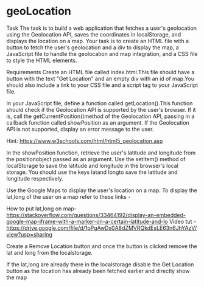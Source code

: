 # geoLocation
Task
The task is to build a web application that fetches a user's geolocation using the Geolocation API, saves the coordinates in localStorage, and displays the location on a map.
Your task is to create an HTML file with a button to fetch the user's geolocation and a div to display the map, a JavaScript file to handle the geolocation and map integration, and a CSS file to style the HTML elements.

Requirements
Create an HTML file called index.html.This file should have a button with the text "Get Location" and an empty div with an id of map.You should also include a link to your CSS file and a script tag to your JavaScript file.


In your JavaScript file, define a function called getLocation().This function should check if the Geolocation API is supported by the user's browser. If it is, call the getCurrentPosition()method of the Geolocation API, passing in a callback function called showPosition as an argument. If the Geolocation API is not supported, display an error message to the user.


Hint: https://www.w3schools.com/html/html5_geolocation.asp

In the showPosition function, retrieve the user's latitude and longitude from the positionobject passed as an argument. Use the setItem() method of localStorage to save the latitude and longitude in the browser's local storage. You should use the keys latand longto save the latitude and longitude respectively.


Use the Google Maps to display the user's location on a map. To display the lat,long of the user on a map refer to these links -


How to put lat,long on map-
https://stackoverflow.com/questions/33464192/display-an-embedded-google-map-iframe-with-a-marker-on-a-certain-latitude-and-lo
Video tut -
https://drive.google.com/file/d/1pPgAwDs0A8dZMVRQkdEsLE63n6JhYAzV/view?usp=sharing

Create a Remove Location button and once the button is clicked remove the lat and long from the localstorage.


If the lat,long are already there in the localstorage disable the Get Location button as the location has already been fetched earlier and directly show the map
